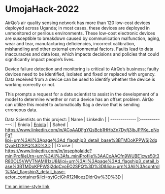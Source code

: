 # UmojaHack-2022
AirQo’s air quality sensing network has more than 120 low-cost devices deployed across Uganda; in most cases, these devices are deployed in unmonitored or perilous environments. These low-cost electronic devices are susceptible to breakdown caused by communication malfunction, aging, wear and tear, manufacturing deficiencies, incorrect calibration, mishandling and other external environmental factors. Faults lead to data inaccuracies and data loss, which impacts decisions and policies that could significantly impact people’s lives.

Device failure detection and monitoring is critical to AirQo’s business; faulty devices need to be identified, isolated and fixed or replaced with urgency. Data received from a device can be used to identify whether the device is working correctly or not.

This prompts a request for a data scientist to assist in the development of a model to determine whether or not a device has an offset problem. AirQo can utilize this model to automatically flag a device that is sending erroneous data.



Data Scientists on this project:
| Name        | LinkedIn           | 
| ------------- |:-------------:|
| Eniola      | [Eniola](https://www.linkedin.com/in/eniola-olaleye-361b39160?lipi=urn%3Ali%3Apage%3Ad_flagship3_detail_base%3BTMDoKPPWSj2dqCyoEO2SPQ%3D%3D) |
| Sahed    | https://www.linkedin.com/in/ACoAADFgYQsBcb1HHbZn7Dyfj3lbJPPKe_pNoFg?lipi=urn%3Ali%3Apage%3Ad_flagship3_detail_base%3BTMDoKPPWSj2dqCyoEO2SPQ%3D%3D     |
| Cruise | https://www.linkedin.com/in/josepholaide?miniProfileUrn=urn%3Ali%3Afs_miniProfile%3AACoAACfn9WUBE1cws50t3R80OL5VWVTNAM81zU8&lipi=urn%3Ali%3Apage%3Ad_flagship3_detail_base%3BTMDoKPPWSj2dqCyoEO2SPQ%3D%3D&licu=urn%3Ali%3Acontrol%3Ad_flagship3_detail_base-actor_container&lici=sytGciGhR12NloezDldrQw%3D%3D    |

[I'm an inline-style link](https://www.google.com)

